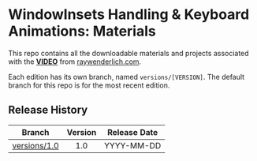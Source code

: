 # WindowInsets Handling & Keyboard Animations: Materials


This repo contains all the downloadable materials and projects associated with the **[**VIDEO**](https://www.raywenderlich.com/library)** from [raywenderlich.com](https://www.raywenderlich.com).

Each edition has its own branch, named `versions/[VERSION]`. The default branch for this repo is for the most recent edition.

## Release History

| Branch                                                                                  | Version | Release Date |
| --------------------------------------------------------------------------------------- |:-------:|:------------:|
| [versions/1.0](https://github.com/raywenderlich/video-whka-materials/tree/versions/1.0) | 1.0     | YYYY-MM-DD   |
